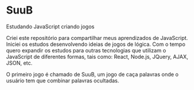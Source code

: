 # SuuB
Estudando JavaScript criando jogos

Criei este repositório para compartilhar meus aprendizados de JavaScript. Iniciei os estudos desenvolvendo ideias de jogos de lógica. Com o tempo quero expandir os estudos para outras tecnologias que utilizam o JavaScript de diferentes formas, tais como: React, Node.js, JQuery, AJAX, JSON, etc.

O primeiro jogo é chamado de SuuB, um jogo de caça palavras onde o usuário tem que combinar palavras ocultadas.
